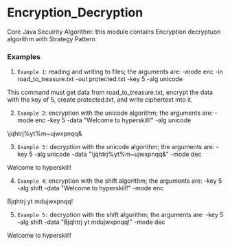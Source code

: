 # Encryption_Decryption
Core Java Secuirity Algorithm: this module contains Encryption decryptuon algorithm with Strategy Pattern

### Examples

1. `Example 1`: reading and writing to files; the arguments are: -mode enc -in road_to_treasure.txt -out protected.txt -key 5 -alg unicode

This command must get data from road_to_treasure.txt, encrypt the data with the key of 5, create protected.txt, and write ciphertext into it.

2. `Example 2`: encryption with the unicode algorithm; the arguments are: -mode enc -key 5 -data "Welcome to hyperskill!" -alg unicode

\jqhtrj%yt%m~ujwxpnqq&

3. `Example 3:` decryption with the unicode algorithm; the arguments are: -key 5 -alg unicode -data "\jqhtrj%yt%m~ujwxpnqq&" -mode dec

Welcome to hyperskill!

4. `Example 4`: encryption with the shift algorithm; the arguments are: -key 5 -alg shift -data "Welcome to hyperskill!" -mode enc

Bjqhtrj yt mdujwxpnqq!

5. `Example 5:` decryption with the shift algorithm; the arguments are: -key 5 -alg shift -data "Bjqhtrj yt mdujwxpnqq!" -mode dec

Welcome to hyperskill!
